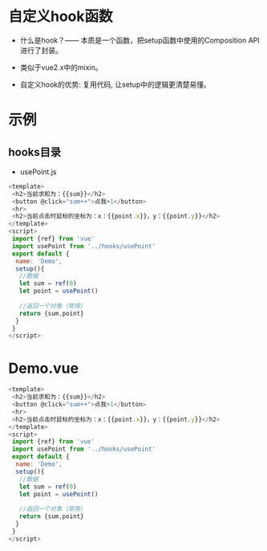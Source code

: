 # 自定义hook函数

- 什么是hook？—— 本质是一个函数，把setup函数中使用的Composition API进行了封装。

- 类似于vue2.x中的mixin。

- 自定义hook的优势: 复用代码, 让setup中的逻辑更清楚易懂。

# 示例

## hooks目录

- usePoint.js

```javascript
<template>
 <h2>当前求和为：{{sum}}</h2>
 <button @click="sum++">点我+1</button>
 <hr>
 <h2>当前点击时鼠标的坐标为：x：{{point.x}}，y：{{point.y}}</h2>
</template>
<script>
 import {ref} from 'vue'
 import usePoint from '../hooks/usePoint'
 export default {
  name: 'Demo',
  setup(){
   //数据
   let sum = ref(0)
   let point = usePoint()
   
   //返回一个对象（常用）
   return {sum,point}
  }
 }
</script>
```

# Demo.vue

```javascript
<template>
 <h2>当前求和为：{{sum}}</h2>
 <button @click="sum++">点我+1</button>
 <hr>
 <h2>当前点击时鼠标的坐标为：x：{{point.x}}，y：{{point.y}}</h2>
</template>
<script>
 import {ref} from 'vue'
 import usePoint from '../hooks/usePoint'
 export default {
  name: 'Demo',
  setup(){
   //数据
   let sum = ref(0)
   let point = usePoint()
   
   //返回一个对象（常用）
   return {sum,point}
  }
 }
</script>
```